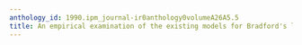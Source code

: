 ```yaml
---
anthology_id: 1990.ipm_journal-ir0anthology0volumeA26A5.5
title: An empirical examination of the existing models for Bradford's law
---
```

